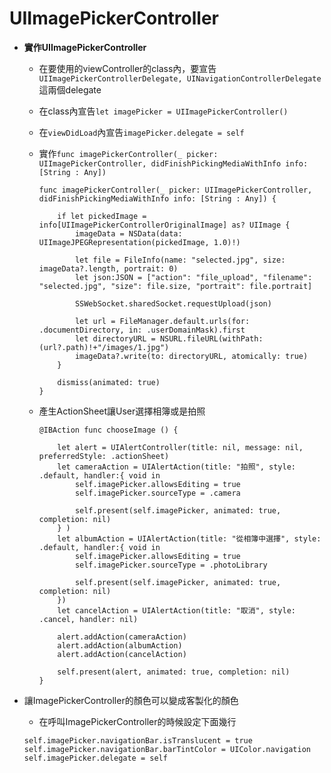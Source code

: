 # UIImagePickerController

* **實作UIImagePickerController**
  * 在要使用的viewController的class內，要宣告`UIImagePickerControllerDelegate, UINavigationControllerDelegate`這兩個delegate
  * 在class內宣告`let imagePicker = UIImagePickerController()`
  * 在`viewDidLoad`內宣告`imagePicker.delegate = self`
  * 實作`func imagePickerController(_ picker: UIImagePickerController, didFinishPickingMediaWithInfo info: [String : Any])`

    ```text
    func imagePickerController(_ picker: UIImagePickerController, didFinishPickingMediaWithInfo info: [String : Any]) {

        if let pickedImage = info[UIImagePickerControllerOriginalImage] as? UIImage {
            imageData = NSData(data: UIImageJPEGRepresentation(pickedImage, 1.0)!)

            let file = FileInfo(name: "selected.jpg", size: imageData?.length, portrait: 0)
            let json:JSON = ["action": "file_upload", "filename": "selected.jpg", "size": file.size, "portrait": file.portrait]

            SSWebSocket.sharedSocket.requestUpload(json)

            let url = FileManager.default.urls(for: .documentDirectory, in: .userDomainMask).first
            let directoryURL = NSURL.fileURL(withPath: (url?.path)!+"/images/1.jpg")
            imageData?.write(to: directoryURL, atomically: true)
        }

        dismiss(animated: true)
    }
    ```

  * 產生ActionSheet讓User選擇相簿或是拍照

    ```text
    @IBAction func chooseImage () {

        let alert = UIAlertController(title: nil, message: nil, preferredStyle: .actionSheet)
        let cameraAction = UIAlertAction(title: "拍照", style: .default, handler:{ void in
            self.imagePicker.allowsEditing = true
            self.imagePicker.sourceType = .camera

            self.present(self.imagePicker, animated: true, completion: nil)
        } )
        let albumAction = UIAlertAction(title: "從相簿中選擇", style: .default, handler:{ void in
            self.imagePicker.allowsEditing = true
            self.imagePicker.sourceType = .photoLibrary

            self.present(self.imagePicker, animated: true, completion: nil)
        })
        let cancelAction = UIAlertAction(title: "取消", style: .cancel, handler: nil)

        alert.addAction(cameraAction)
        alert.addAction(albumAction)
        alert.addAction(cancelAction)

        self.present(alert, animated: true, completion: nil)
    }
    ```
* 讓ImagePickerController的顏色可以變成客製化的顏色

  * 在呼叫ImagePickerController的時候設定下面幾行

  ```text
  self.imagePicker.navigationBar.isTranslucent = true
  self.imagePicker.navigationBar.barTintColor = UIColor.navigation
  self.imagePicker.delegate = self
  ```

